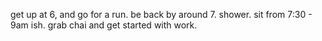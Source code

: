 get up at 6, and go for a run. be back by around 7. shower. sit from 7:30 - 9am ish. grab chai and get started with work.

